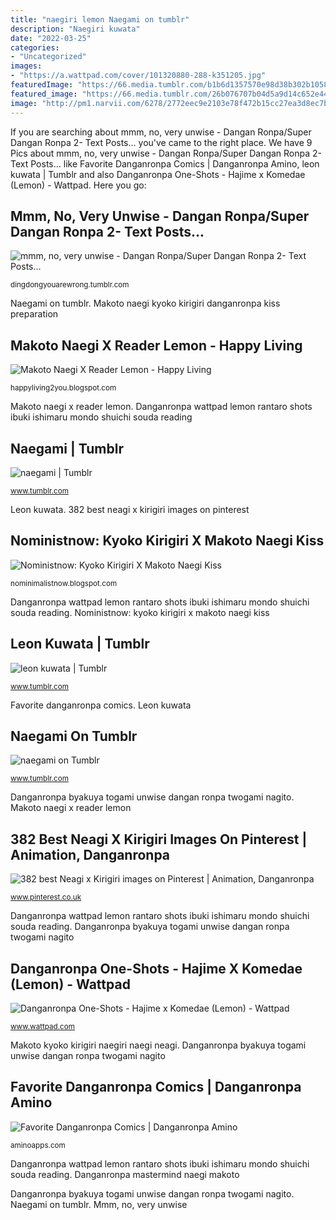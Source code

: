 ```yaml
---
title: "naegiri lemon Naegami on tumblr"
description: "Naegiri kuwata"
date: "2022-03-25"
categories:
- "Uncategorized"
images:
- "https://a.wattpad.com/cover/101320880-288-k351205.jpg"
featuredImage: "https://66.media.tumblr.com/b1b6d1357570e98d38b302b105848720/tumblr_ms5dglQzRd1qgs93co1_500.jpg"
featured_image: "https://66.media.tumblr.com/26b076707b04d5a9d14c652e44ac4e79/tumblr_p9js8jGt3R1vetfoko3_r1_500.png"
image: "http://pm1.narvii.com/6278/2772eec9e2103e78f472b15cc27ea3d8ec7bb68d_hq.jpg"
---
```


If you are searching about mmm, no, very unwise - Dangan Ronpa/Super Dangan Ronpa 2- Text Posts... you've came to the right place. We have 9 Pics about mmm, no, very unwise - Dangan Ronpa/Super Dangan Ronpa 2- Text Posts... like Favorite Danganronpa Comics | Danganronpa Amino, leon kuwata | Tumblr and also Danganronpa One-Shots - Hajime x Komedae (Lemon) - Wattpad. Here you go:

## Mmm, No, Very Unwise - Dangan Ronpa/Super Dangan Ronpa 2- Text Posts...

![mmm, no, very unwise - Dangan Ronpa/Super Dangan Ronpa 2- Text Posts...](https://64.media.tumblr.com/254344f9377da7c469c057eb6b146af0/tumblr_ng4wjhMFQ71rn0vzeo2_640.png "Favorite danganronpa comics")

<small>dingdongyouarewrong.tumblr.com</small>

Naegami on tumblr. Makoto naegi kyoko kirigiri danganronpa kiss preparation

## Makoto Naegi X Reader Lemon - Happy Living

![Makoto Naegi X Reader Lemon - Happy Living](https://d.wattpad.com/story_parts/140832840/images/13ea4748006de523.jpg "Makoto naegi x reader lemon")

<small>happyliving2you.blogspot.com</small>

Makoto naegi x reader lemon. Danganronpa wattpad lemon rantaro shots ibuki ishimaru mondo shuichi souda reading

## Naegami | Tumblr

![naegami | Tumblr](https://78.media.tumblr.com/b55a6d8f5cddc4a4bcdc07a26f07a02b/tumblr_inline_p6bqkjx4Qe1upi6yy_540.png "Naegi makoto danganronpa kirigiri kyoko byakuya dangan ronpa ibuki nagito")

<small>www.tumblr.com</small>

Leon kuwata. 382 best neagi x kirigiri images on pinterest

## Noministnow: Kyoko Kirigiri X Makoto Naegi Kiss

![Noministnow: Kyoko Kirigiri X Makoto Naegi Kiss](https://a.wattpad.com/cover/101320880-288-k351205.jpg "Favorite danganronpa comics")

<small>nominimalistnow.blogspot.com</small>

Danganronpa wattpad lemon rantaro shots ibuki ishimaru mondo shuichi souda reading. Noministnow: kyoko kirigiri x makoto naegi kiss

## Leon Kuwata | Tumblr

![leon kuwata | Tumblr](https://66.media.tumblr.com/26b076707b04d5a9d14c652e44ac4e79/tumblr_p9js8jGt3R1vetfoko3_r1_500.png "Naegiri kuwata")

<small>www.tumblr.com</small>

Favorite danganronpa comics. Leon kuwata

## Naegami On Tumblr

![naegami on Tumblr](https://66.media.tumblr.com/b1b6d1357570e98d38b302b105848720/tumblr_ms5dglQzRd1qgs93co1_500.jpg "Leon kuwata")

<small>www.tumblr.com</small>

Danganronpa byakuya togami unwise dangan ronpa twogami nagito. Makoto naegi x reader lemon

## 382 Best Neagi X Kirigiri Images On Pinterest | Animation, Danganronpa

![382 best Neagi x Kirigiri images on Pinterest | Animation, Danganronpa](https://i.pinimg.com/736x/f0/17/17/f017173b4b276437df499b7d653673d0--bunnies-ships.jpg "Mmm, no, very unwise")

<small>www.pinterest.co.uk</small>

Danganronpa wattpad lemon rantaro shots ibuki ishimaru mondo shuichi souda reading. Danganronpa byakuya togami unwise dangan ronpa twogami nagito

## Danganronpa One-Shots - Hajime X Komedae (Lemon) - Wattpad

![Danganronpa One-Shots - Hajime x Komedae (Lemon) - Wattpad](https://a.wattpad.com/cover/155752549-256-k570396.jpg "Danganronpa wattpad lemon rantaro shots ibuki ishimaru mondo shuichi souda reading")

<small>www.wattpad.com</small>

Makoto kyoko kirigiri naegiri naegi neagi. Danganronpa byakuya togami unwise dangan ronpa twogami nagito

## Favorite Danganronpa Comics | Danganronpa Amino

![Favorite Danganronpa Comics | Danganronpa Amino](http://pm1.narvii.com/6278/2772eec9e2103e78f472b15cc27ea3d8ec7bb68d_hq.jpg "Danganronpa one-shots")

<small>aminoapps.com</small>

Danganronpa wattpad lemon rantaro shots ibuki ishimaru mondo shuichi souda reading. Danganronpa mastermind naegi makoto

Danganronpa byakuya togami unwise dangan ronpa twogami nagito. Naegami on tumblr. Mmm, no, very unwise
